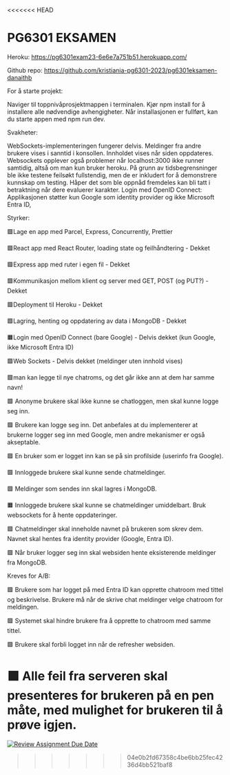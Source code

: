 <<<<<<< HEAD
# PG6301 EKSAMEN

Heroku:
https://pg6301exam23-6e6e7a751b51.herokuapp.com/

Github repo:
https://github.com/kristiania-pg6301-2023/pg6301eksamen-danaithb

For å starte projekt:

Naviger til toppnivåprosjektmappen i terminalen.
Kjør npm install for å installere alle nødvendige avhengigheter.
Når installasjonen er fullført, kan du starte appen med npm run dev.

Svakheter:

WebSockets-implementeringen fungerer delvis. Meldinger fra andre brukere vises i sanntid i konsollen. Innholdet vises når siden oppdateres. Websockets opplever også problemer når localhost:3000 ikke runner samtidig, altså om man kun bruker heroku.
På grunn av tidsbegrensninger ble ikke testene feilsøkt fullstendig, men de er inkludert for å demonstrere kunnskap om testing. Håper det som ble oppnåd fremdeles kan bli tatt i betraktning når dere evaluerer karakter.
Login med OpenID Connect: Applikasjonen støtter kun Google som identity provider og ikke Microsoft Entra ID,

Styrker:

🟩Lage en app med Parcel, Express, Concurrently, Prettier

🟩React app med React Router, loading state og feilhåndtering - Dekket

🟩Express app med ruter i egen fil - Dekket

🟩Kommunikasjon mellom klient og server med GET, POST (og PUT?) - Dekket

🟩Deployment til Heroku - Dekket

🟩Lagring, henting og oppdatering av data i MongoDB - Dekket

🟧Login med OpenID Connect (bare Google) - Delvis dekket (kun Google, ikke Microsoft Entra ID)

🟩Web Sockets - Delvis dekket (meldinger uten innhold vises)

🟩man kan legge til nye chatroms, og det går ikke ann at dem har samme navn!

🟩 Anonyme brukere skal ikke kunne se chatloggen, men skal kunne logge seg inn.

🟩 Brukere kan logge seg inn. Det anbefales at du implementerer at brukerne logger seg inn med Google, men andre mekanismer er også akseptable.

🟩 En bruker som er logget inn kan se på sin profilside (userinfo fra Google).

🟩 Innloggede brukere skal kunne sende chatmeldinger.

🟩 Meldinger som sendes inn skal lagres i MongoDB.

🟧 Innloggede brukere skal kunne se chatmeldinger umiddelbart. Bruk websockets for å hente oppdateringer.

🟩 Chatmeldinger skal inneholde navnet på brukeren som skrev dem. Navnet skal hentes fra identity provider (Google, Entra ID).

🟩 Når bruker logger seg inn skal websiden hente eksisterende meldinger fra MongoDB.

Kreves for A/B:

🟩 Brukere som har logget på med Entra ID kan opprette chatroom med tittel og beskrivelse. Brukere må når de skrive chat meldinger velge chatroom for meldingen.

🟩 Systemet skal hindre brukere fra å opprette to chatroom med samme tittel.

🟩 Brukere skal forbli logget inn når de refresher websiden.

🟩 Alle feil fra serveren skal presenteres for brukeren på en pen måte, med mulighet for brukeren til å prøve igjen.
=======
[![Review Assignment Due Date](https://classroom.github.com/assets/deadline-readme-button-24ddc0f5d75046c5622901739e7c5dd533143b0c8e959d652212380cedb1ea36.svg)](https://classroom.github.com/a/pgC2zHhI)
>>>>>>> 04e0b2fd67358c4be6bb25fec4236d4bb521baf8
